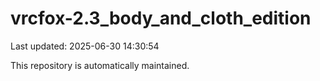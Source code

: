 # vrcfox-2.3_body_and_cloth_edition

Last updated: 2025-06-30 14:30:54

This repository is automatically maintained.
